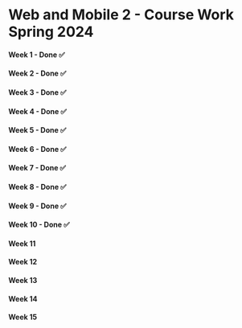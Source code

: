# Web and Mobile 2 - Course Work Spring 2024

#### Week 1 - Done ✅

#### Week 2 - Done ✅

#### Week 3 - Done ✅

#### Week 4 - Done ✅

#### Week 5 - Done ✅

#### Week 6 - Done ✅

#### Week 7 - Done ✅

#### Week 8 - Done ✅

#### Week 9 - Done ✅

#### Week 10 - Done ✅

#### Week 11

#### Week 12

#### Week 13

#### Week 14

#### Week 15
